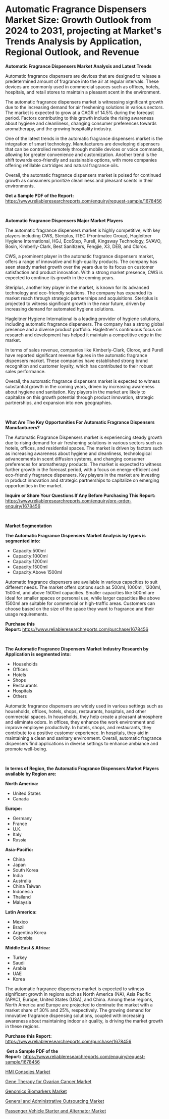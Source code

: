 <p><h1>Automatic Fragrance Dispensers Market Size: Growth Outlook from 2024 to 2031, projecting at Market's Trends Analysis by Application, Regional Outlook, and Revenue</h1></p><p><strong>Automatic Fragrance Dispensers Market Analysis and Latest Trends</strong></p>
<p><p>Automatic fragrance dispensers are devices that are designed to release a predetermined amount of fragrance into the air at regular intervals. These devices are commonly used in commercial spaces such as offices, hotels, hospitals, and retail stores to maintain a pleasant scent in the environment.</p><p>The automatic fragrance dispensers market is witnessing significant growth due to the increasing demand for air freshening solutions in various sectors. The market is expected to grow at a CAGR of 14.5% during the forecast period. Factors contributing to this growth include the rising awareness about hygiene and cleanliness, changing consumer preferences towards aromatherapy, and the growing hospitality industry.</p><p>One of the latest trends in the automatic fragrance dispensers market is the integration of smart technology. Manufacturers are developing dispensers that can be controlled remotely through mobile devices or voice commands, allowing for greater convenience and customization. Another trend is the shift towards eco-friendly and sustainable options, with more companies offering refillable cartridges and natural fragrance oils.</p><p>Overall, the automatic fragrance dispensers market is poised for continued growth as consumers prioritize cleanliness and pleasant scents in their environments.</p></p>
<p><strong>Get a Sample PDF of the Report:&nbsp;</strong> <a href="https://www.reliableresearchreports.com/enquiry/request-sample/1678456">https://www.reliableresearchreports.com/enquiry/request-sample/1678456</a></p>
<p>&nbsp;</p>
<p><strong>Automatic Fragrance Dispensers Major Market Players</strong></p>
<p><p>The automatic fragrance dispensers market is highly competitive, with key players including CWS, Steriplus, ITEC (Frontmatec Group), Hagleitner Hygiene International, HGJ, EcoStep, Purell, Kingsway Technology, SVAVO, Bosin, Kimberly-Clark, Best Sanitizers, Fengjie, X3, DEB, and Clorox. </p><p>CWS, a prominent player in the automatic fragrance dispensers market, offers a range of innovative and high-quality products. The company has seen steady market growth over the years due to its focus on customer satisfaction and product innovation. With a strong market presence, CWS is expected to continue its growth in the coming years.</p><p>Steriplus, another key player in the market, is known for its advanced technology and eco-friendly solutions. The company has expanded its market reach through strategic partnerships and acquisitions. Steriplus is projected to witness significant growth in the near future, driven by increasing demand for automated hygiene solutions.</p><p>Hagleitner Hygiene International is a leading provider of hygiene solutions, including automatic fragrance dispensers. The company has a strong global presence and a diverse product portfolio. Hagleitner's continuous focus on research and development has helped it maintain a competitive edge in the market.</p><p>In terms of sales revenue, companies like Kimberly-Clark, Clorox, and Purell have reported significant revenue figures in the automatic fragrance dispensers market. These companies have established strong brand recognition and customer loyalty, which has contributed to their robust sales performance.</p><p>Overall, the automatic fragrance dispensers market is expected to witness substantial growth in the coming years, driven by increasing awareness about hygiene and sanitation. Key players in the market are likely to capitalize on this growth potential through product innovation, strategic partnerships, and expansion into new geographies.</p></p>
<p>&nbsp;</p>
<p><strong>What Are The Key Opportunities For Automatic Fragrance Dispensers Manufacturers?</strong></p>
<p><p>The Automatic Fragrance Dispensers market is experiencing steady growth due to rising demand for air freshening solutions in various sectors such as hotels, offices, and residential spaces. The market is driven by factors such as increasing awareness about hygiene and cleanliness, technological advancements in scent diffusion systems, and changing consumer preferences for aromatherapy products. The market is expected to witness further growth in the forecast period, with a focus on energy-efficient and eco-friendly fragrance dispensers. Key players in the market are investing in product innovation and strategic partnerships to capitalize on emerging opportunities in the market.</p></p>
<p><strong>Inquire or Share Your Questions If Any Before Purchasing This Report:</strong> <a href="https://www.reliableresearchreports.com/enquiry/pre-order-enquiry/1678456">https://www.reliableresearchreports.com/enquiry/pre-order-enquiry/1678456</a></p>
<p>&nbsp;</p>
<p><strong>Market Segmentation</strong></p>
<p><strong>The Automatic Fragrance Dispensers Market Analysis by types is segmented into:</strong></p>
<p><ul><li>Capacity:500ml</li><li>Capacity:1000ml</li><li>Capacity:1200ml</li><li>Capacity:1500ml</li><li>Capacity:Above 1500ml</li></ul></p>
<p><p>Automatic fragrance dispensers are available in various capacities to suit different needs. The market offers options such as 500ml, 1000ml, 1200ml, 1500ml, and above 1500ml capacities. Smaller capacities like 500ml are ideal for smaller spaces or personal use, while larger capacities like above 1500ml are suitable for commercial or high-traffic areas. Customers can choose based on the size of the space they want to fragrance and their usage requirements.</p></p>
<p><strong>Purchase this Report:&nbsp;</strong><a href="https://www.reliableresearchreports.com/purchase/1678456">https://www.reliableresearchreports.com/purchase/1678456</a></p>
<p>&nbsp;</p>
<p><strong>The Automatic Fragrance Dispensers Market Industry Research by Application is segmented into:</strong></p>
<p><ul><li>Households</li><li>Offices</li><li>Hotels</li><li>Shops</li><li>Restaurants</li><li>Hospitals</li><li>Others</li></ul></p>
<p><p>Automatic fragrance dispensers are widely used in various settings such as households, offices, hotels, shops, restaurants, hospitals, and other commercial spaces. In households, they help create a pleasant atmosphere and eliminate odors. In offices, they enhance the work environment and improve employee productivity. In hotels, shops, and restaurants, they contribute to a positive customer experience. In hospitals, they aid in maintaining a clean and sanitary environment. Overall, automatic fragrance dispensers find applications in diverse settings to enhance ambiance and promote well-being.</p></p>
<p>&nbsp;</p>
<p><strong>In terms of Region, the Automatic Fragrance Dispensers Market Players available by Region are:</strong></p>
<p>
    <p> <strong> North America: </strong>
        <ul>
            <li>United States</li>
            <li>Canada</li>
        </ul>
        </p> 
    <p> <strong> Europe: </strong>
        <ul>
            <li>Germany</li>
            <li>France</li>
            <li>U.K.</li>
            <li>Italy</li>
            <li>Russia</li>
        </ul>
        </p> 
    <p> <strong> Asia-Pacific: </strong>
        <ul>
            <li>China</li>
            <li>Japan</li>
            <li>South Korea</li>
            <li>India</li>
            <li>Australia</li>
            <li>China Taiwan</li>
            <li>Indonesia</li>
            <li>Thailand</li>
            <li>Malaysia</li>
        </ul>
        </p> 
    <p> <strong> Latin America: </strong>
        <ul>
            <li>Mexico</li>
            <li>Brazil</li>
            <li>Argentina Korea</li>
            <li>Colombia</li>
        </ul>
        </p> 
    <p> <strong> Middle East & Africa: </strong>
        <ul>
            <li>Turkey</li>
            <li>Saudi</li>
            <li>Arabia</li>
            <li>UAE</li>
            <li>Korea</li>
        </ul>
    </p>
    </p>
<p><p>The automatic fragrance dispensers market is expected to witness significant growth in regions such as North America (NA), Asia Pacific (APAC), Europe, United States (USA), and China. Among these regions, North America and Europe are projected to dominate the market with a market share of 30% and 25%, respectively. The growing demand for innovative fragrance dispensing solutions, coupled with increasing awareness about maintaining indoor air quality, is driving the market growth in these regions.</p></p>
<p><strong>Purchase this Report: </strong><a href="https://www.reliableresearchreports.com/purchase/1678456">https://www.reliableresearchreports.com/purchase/1678456</a></p>
<p>&nbsp;<strong>Get a Sample PDF of the Report:&nbsp;&nbsp;</strong><a href="https://www.reliableresearchreports.com/enquiry/request-sample/1678456">https://www.reliableresearchreports.com/enquiry/request-sample/1678456</a></p>
<p><strong></strong></p>
<p><p><a href="https://github.com/Chiragrp22/Market-Research-Report-List-3/blob/main/hmi-consoles-market.md">HMI Consoles Market</a></p><p><a href="https://medium.com/@aliyastokes45656/gene-therapy-for-ovarian-cancer-market-analysis-and-sze-forecasted-for-period-from-2024-to-2031-76c1cfde7085">Gene Therapy for Ovarian Cancer Market</a></p><p><a href="https://medium.com/@aliyastokes45656/genomics-biomarkers-market-trends-and-market-analysis-forecasted-for-period-2024-2031-d109297b15f8">Genomics Biomarkers Market</a></p><p><a href="https://medium.com/@aliyastokes45656/general-and-administrative-outsourcing-market-comprehensive-assessment-by-type-application-and-7fa43bbbc34f">General and Administrative Outsourcing Market</a></p><p><a href="https://github.com/Sherrillcrooksxa8i18ucf2m/Market-Research-Report-List-1/blob/main/passenger-vehicle-starter-and-alternator-market.md">Passenger Vehicle Starter and Alternator Market</a></p></p>